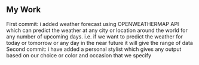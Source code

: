 ## My Work
First commit:
i added weather forecast using OPENWEATHERMAP API which can predict the weather at any city or location around the world for any number of upcoming days. i.e. if we want to predict the weather for today or tomorrow or any day in the near future it will give the range of data
Second commit:
i have added a personal stylist which gives any output based on our choice or color and occasion that we specify
